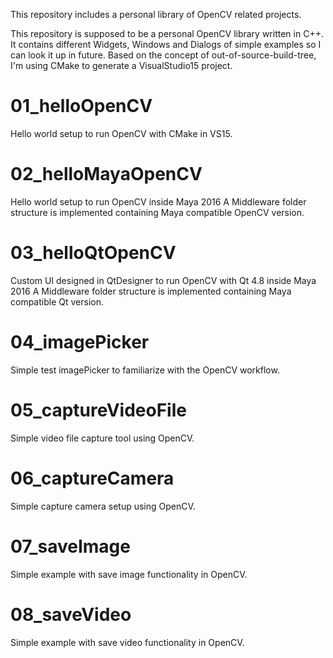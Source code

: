 This repository includes a personal library of OpenCV related projects.

This repository is supposed to be a personal OpenCV library written in C++. It contains different Widgets, Windows and Dialogs of simple examples so I can look it up in future. Based on the concept of out-of-source-build-tree, I'm using CMake to generate a VisualStudio15 project.

# 01_helloOpenCV
Hello world setup to run OpenCV with CMake in VS15.

# 02_helloMayaOpenCV
Hello world setup to run OpenCV inside Maya 2016 A Middleware folder structure is implemented containing Maya compatible OpenCV version.

# 03_helloQtOpenCV
Custom UI designed in QtDesigner to run OpenCV with Qt 4.8 inside Maya 2016 A Middleware folder structure is implemented containing Maya compatible Qt version.

# 04_imagePicker
Simple test imagePicker to familiarize with the OpenCV workflow.

# 05_captureVideoFile
Simple video file capture tool using OpenCV.

# 06_captureCamera
Simple capture camera setup using OpenCV.

# 07_saveImage
Simple example with save image functionality in OpenCV.

# 08_saveVideo
Simple example with save video functionality in OpenCV.
